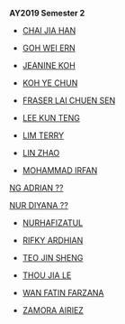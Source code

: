 **AY2019 Semester 2**

* [CHAI JIA HAN](https://jiahan98.github.io/dfeb/)

* [GOH WEI ERN](https://weiern12.github.io/bruh/bruh.html)

* [JEANINE KOH](https://kjeanineeee.github.io/jeanine-web/)

* [KOH YE CHUN](https://kohyechun.github.io/YE-CHUN/)

* [FRASER LAI CHUEN SEN](https://fraser-lai.github.io/dfab-web/Fraser.html)

* [LEE KUN TENG](https://chewykaya.github.io/K-Webz/)

* [LIM TERRY](https://terry3609.github.io/Dfab-Web/Index.html)

* [LIN ZHAO](https://boredsial.github.io/lin-web/)

* [MOHAMMAD IRFAN](https://irfanhaffit.github.io/Dfabweb/index.html)

[NG ADRIAN ??]()

[NUR DIYANA ??]()

* [NURHAFIZATUL](https://hafizamirah.github.io/Dfabweb/index.html)

* [RIFKY ARDHIAN](https://rifkyyudistira.github.io/DFabWeb/)

* [TEO JIN SHENG](https://jinssheng.github.io/dfab-web/)

* [THOU JIA LE](https://thoujiale.github.io/DigitalFab-Web/intext.html)

* [WAN FATIN FARZANA](https://1fatin.github.io/Fatin-Town/)

* [ZAMORA AIRIEZ](https://airiez28.github.io/AiriezDFab/)
